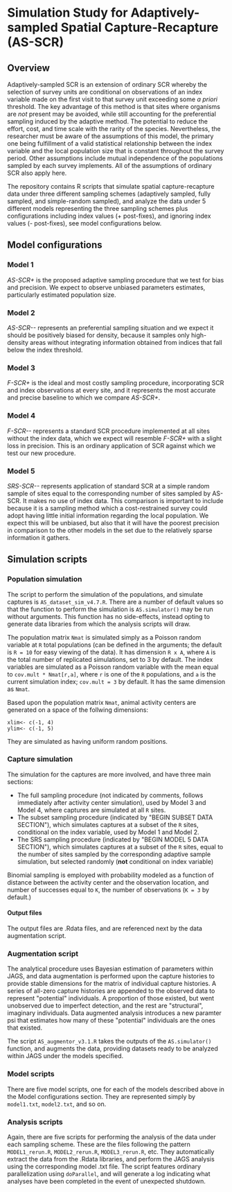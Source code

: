 # Simulation Study for Adaptively-sampled Spatial Capture-Recapture (AS-SCR)

## Overview

Adaptively-sampled SCR is an extension of ordinary SCR whereby the selection of survey units are conditional on observations of an index variable made on the first visit to that survey unit exceeding some *a priori* threshold. The key advantage of this method is that sites where organisms are *not* present may be avoided, while still accounting for the preferential sampling induced by the adaptive method. The potential to reduce the effort, cost, and time scale with the rarity of the species. Nevertheless, the researcher must be aware of the assumptions of this model, the primary one being fulfillment of a valid statistical relationship between the index variable and the local population size that is constant throughout the survey period. Other assumptions include mutual independence of the populations sampled by each survey implements. All of the assumptions of ordinary SCR also apply here.

The repository contains R scripts that simulate spatial capture-recapture data under three different sampling schemes (adaptively sampled, fully sampled, and simple-random sampled), and analyze the data under 5 different models representing the three sampling schemes plus configurations including index values (+ post-fixes), and ignoring index values (- post-fixes), see model configurations below.

## Model configurations

### Model 1 
*AS-SCR+* is the proposed adaptive sampling procedure that we test for bias and precision. We expect to observe unbiased parameters estimates, particularly estimated population size. 

### Model 2
*AS-SCR--* represents an preferential sampling situation and we expect it should be positively biased for density, because it samples only high-density areas without integrating information obtained from indices that fall below the index threshold. 

### Model 3
*F-SCR+* is the ideal and most costly sampling procedure, incorporating SCR and index observations at every site, and it represents the most accurate and precise baseline to which we compare *AS-SCR+*. 

### Model 4
*F-SCR--* represents a standard SCR procedure implemented at all sites without the index data, which we expect will resemble *F-SCR+* with a slight loss in precision. This is an ordinary application of SCR against which we test our new procedure.

### Model 5
*SRS-SCR--* represents application of standard SCR at a simple random sample of sites equal to the corresponding number of sites sampled by AS-SCR. It makes no use of index data. This comparison is important to include because it is a sampling method which a cost-restrained survey could adopt having little initial information regarding the local population. We expect this will be unbiased, but also that it will have the poorest precision in comparison to the other models in the set due to the relatively sparse information it gathers.

## Simulation scripts

### Population simulation

The script to perform the simulation of the populations, and simulate captures is `AS_dataset_sim_v4.7.R`. There are a number of default values so that the function to perform the simulation is `AS.simulator()` may be run without arguments. This function has no side-effects, instead opting to generate data libraries from which the analysis scripts will draw.

The population matrix `Nmat` is simulated simply as a Poisson random variable at `R` total populations (can be defined in the arguments; the default is `R = 10` for easy viewing of the data). It has dimension `R x A`, where `A` is the total number of replicated simulations, set to 3 by default. The index variables are simulated as a Poisson random variable with the mean equal to `cov.mult * Nmat[r,a]`, where `r` is one of the `R` populations, and `a` is the current simulation index; `cov.mult = 3` by default. It has the same dimension as `Nmat`.

Based upon the population matrix `Nmat`, animal activity centers are generated on a space of the follwing dimensions:

```
xlim<- c(-1, 4)
ylim<- c(-1, 5)
```

They are simulated as having uniform random positions.

### Capture simulation 

The simulation for the captures are more involved, and have three main sections:

* The full sampling procedure (not indicated by comments, follows immediately after activity center simulation), used by Model 3 and Model 4, where captures are simulated at all `R` sites.
* The subset sampling procedure (indicated by "BEGIN SUBSET DATA SECTION"), which simulates captures at a subset of the `R` sites, conditional on the index variable, used by Model 1 and Model 2.
* The SRS sampling procedure (indicated by "BEGIN MODEL 5 DATA SECTION"), which simulates captures at a subset of the `R` sites, equal to the number of sites sampled by the corresponding adaptive sample simulation, but selected randomly (**not** conditional on index variable)

Binomial sampling is employed with probability modeled as a function of distance between the activity center and the observation location, and number of successes equal to `K`, the number of observations (`K = 3` by default.)

#### Output files

The output files are .Rdata files, and are referenced next by the data augmentation script.

### Augmentation script

The analytical procedure uses Bayesian estimation of parameters within JAGS, and data augmentation is performed upon the capture histories to provide stable dimensions for the matrix of individual capture histories. A series of all-zero capture histories are appended to the observed data to represent "potential" individuals. A proportion of those existed, but went unobserved due to imperfect detection, and the rest are "structural", imaginary individuals. Data augmented analysis introduces a new paramter psi that estimates how many of these "potential" individuals are the ones that existed. 

The script `AS_augmentor_v3.1.R` takes the outputs of the `AS.simulator()` function, and augments the data, providing datasets ready to be analyzed within JAGS under the models specified. 

### Model scripts

There are five model scripts, one for each of the models described above in the Model configurations section. They are represented simply by `model1.txt`, `model2.txt`, and so on.

### Analysis scripts

Again, there are five scripts for performing the analysis of the data under each sampling scheme. These are the files following the pattern `MODEL1_rerun.R`, `MODEL2_rerun.R`, `MODEL3_rerun.R`, etc. They automatically extract the data from the .Rdata libraries, and perform the JAGS analysis using the corresponding model .txt file. The script features ordinary parallelization using `doParallel`, and will generate a log indicating what analyses have been completed in the event of unexpected shutdown. 